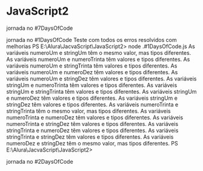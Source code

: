 # JavaScript2
jornada no #7DaysOfCode

jornada no #1DaysOfCode
Teste com todos os erros resolvidos com melhorias
PS E:\Alura\JacvaScript\JavaScript2> node .\#1DaysOfCode.js
As variáveis numeroUm e stringUm têm o mesmo valor, mas tipos diferentes.
As variáveis numeroUm e numeroTrinta têm valores e tipos diferentes.
As variáveis numeroUm e stringTrinta têm valores e tipos diferentes.
As variáveis numeroUm e numeroDez têm valores e tipos diferentes.
As variáveis numeroUm e stringDez têm valores e tipos diferentes.
As variáveis stringUm e numeroTrinta têm valores e tipos diferentes.
As variáveis stringUm e stringTrinta têm valores e tipos diferentes.
As variáveis stringUm e numeroDez têm valores e tipos diferentes.
As variáveis stringUm e stringDez têm valores e tipos diferentes.
As variáveis numeroTrinta e stringTrinta têm o mesmo valor, mas tipos diferentes.
As variáveis numeroTrinta e numeroDez têm valores e tipos diferentes.
As variáveis numeroTrinta e stringDez têm valores e tipos diferentes.
As variáveis stringTrinta e numeroDez têm valores e tipos diferentes.
As variáveis stringTrinta e stringDez têm valores e tipos diferentes.
As variáveis numeroDez e stringDez têm o mesmo valor, mas tipos diferentes.
PS E:\Alura\JacvaScript\JavaScript2> 

jornada no #2DaysOfCode